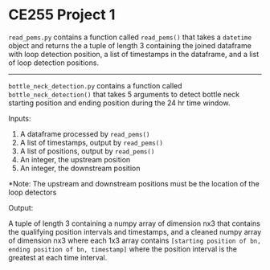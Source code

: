 # CE255 Project 1

`read_pems.py` contains a function called `read_pems()` that takes a `datetime` object and returns the a tuple of length 3 containing the joined dataframe with loop detection position, a list of timestamps in the dataframe, and a list of loop detection positions. 
<hr/>

`bottle_neck_detection.py` contains a function called `bottle_neck_detection()` that takes 5 arguments to detect bottle neck starting position and ending position during the 24 hr time window.

Inputs:

1. A dataframe processed by `read_pems()` 
2. A list of timestamps, output by `read_pems()`
3. A list of positions, output by `read_pems()`
4. An integer, the upstream position
5. An integer, the downstream position

*Note: The upstream and downstream positions must be the location of the loop detectors

Output:

A tuple of length 3 containing a numpy array of dimension nx3 that contains the qualifying position intervals and timestamps, and a cleaned numpy array of dimension nx3 where each 1x3 array contains `[starting position of bn, ending position of bn, timestamp]` where the position interval is the greatest at each time interval.



